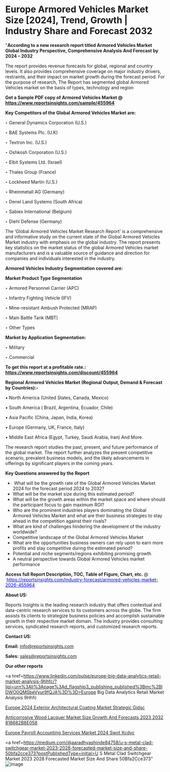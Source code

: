 # Europe Armored Vehicles Market Size [2024], Trend, Growth | Industry Share and Forecast 2032

"<strong>According to a new research report titled Armored Vehicles Market Global Industry Perspective, Comprehensive Analysis And Forecast by 2024 – 2032</strong>

The report provides revenue forecasts for global, regional and country levels. It also provides comprehensive coverage on major industry drivers, restraints, and their impact on market growth during the forecast period. For the purpose of research, The Report has segmented global Armored Vehicles market on the basis of types, technology and region

<strong>Get a Sample PDF copy of Armored Vehicles Market </strong><strong>@<a href=https://www.reportsinsights.com/sample/455964 style=color:#0000ff;> https://www.reportsinsights.com/sample/455964</a></strong></font>

<strong>Key Competitors of the Global Armored Vehicles Market are:</strong>

‣ General Dynamics Corporation (U.S.)

‣ BAE Systems Plc. (U.K)

‣ Textron Inc. (U.S.)

‣ Oshkosh Corporation (U.S.)

‣ Elbit Systems Ltd. (Israel)

‣ Thales Group (France)

‣ Lockheed Martin (U.S.)

‣ Rheinmetall AG (Germany)

‣ Denel Land Systems (South Africa)

‣ Sabiex International (Belgium)

‣ Diehl Defense (Germany)

The ‘Global Armored Vehicles Market Research Report’ is a comprehensive and informative study on the current state of the Global Armored Vehicles Market industry with emphasis on the global industry. The report presents key statistics on the market status of the global Armored Vehicles market manufacturers and is a valuable source of guidance and direction for companies and individuals interested in the industry.

<strong>Armored Vehicles Industry Segmentation covered are:</strong>

<strong>Market Product Type Segmentation</strong>

‣ Armored Personnel Carrier (APC)

‣ Infantry Fighting Vehicle (IFV)

‣ Mine-resistant Ambush Protected (MRAP)

‣ Main Battle Tank (MBT)

‣ Other Types

<strong>Market by Application Segmentation:</strong>

‣ Military

‣ Commercial

<strong>To get this report at a profitable rate.: <a href=https://www.reportsinsights.com/discount/455964 style=color:#0000ff;>https://www.reportsinsights.com/discount/455964</a></strong></font>

<strong>Regional Armored Vehicles Market (Regional Output, Demand &amp; Forecast by Countries):-</strong>

• North America (United States, Canada, Mexico)

• South America ( Brazil, Argentina, Ecuador, Chile)

• Asia Pacific (China, Japan, India, Korea)

• Europe (Germany, UK, France, Italy)

• Middle East Africa (Egypt, Turkey, Saudi Arabia, Iran) And More.

The research report studies the past, present, and future performance of the global market. The report further analyzes the present competitive scenario, prevalent business models, and the likely advancements in offerings by significant players in the coming years.

<strong>Key Questions answered by the Report</strong>
<ul>
  <li> What will be the growth rate of the Global Armored Vehicles Market 2024 for the forecast period 2024 to 2032?</li>
  <li>What will be the market size during this estimated period?</li>
  <li>What will be the growth areas within the market space and where should the participant focus to gain maximum ROI?</li>
  <li>Who are the prominent industries players dominating the Global Armored Vehicles Market and what are their business strategies to stay ahead in the competition against their rivals?</li>
  <li>What are kind of challenges hindering the development of the industry worldwide?</li>
  <li>Competitive landscape of the Global Armored Vehicles Market</li>
  <li>What are the opportunities business owners can rely upon to earn more profits and stay competitive during the estimated period?</li>
  <li>Potential and niche segments/regions exhibiting promising growth</li>
  <li>A neutral perspective towards Global Armored Vehicles market performance</li>
</ul>
<strong>Access full Report Description, TOC, Table of Figure, Chart, etc. </strong>@  <a href=https://reportsinsights.com/industry-forecast/armored-vehicles-market-2026-455964 style=color:#0000ff;>https://reportsinsights.com/industry-forecast/armored-vehicles-market-2026-455964</a></font>

<strong><strong>About US</strong>:</strong>

Reports Insights is the leading research industry that offers contextual and data-centric research services to its customers across the globe. The firm assists its clients to strategize business policies and accomplish sustainable growth in their respective market domain. The industry provides consulting services, syndicated research reports, and customized research reports.

<strong>Contact US:</strong>

<p class=""""><b>Email:</b> <a href=mailto:info@reportsinsights.com>info@reportsinsights.com</a></p>
<p class=""""><b>Sales:</b> <a href=mailto:sales@reportsinsights.com>sales@reportsinsights.com</a></p>

<strong>Our other reports</strong>

<a href=https://www.linkedin.com/pulse/europe-big-data-analytics-retail-market-analysis-9hhfc/?lipi=urn%3Ali%3Apage%3Ad_flagship3_publishing_published%3Bmc%2BlDWO0QMSbeVyur9fQJA%3D%3D>Europe Big Data Analytics Retail Market Analysis 9Hhfc</a>

<a href=https://www.linkedin.com/pulse/europe-2024-exterior-architectural-coating-market-strategic-gidsc/>Europe 2024 Exterior Architectural Coating Market Strategic Gidsc</a>

<a href=https://medium.com/@reportinsights.ja/anticorrosive-wood-lacquer-market-size-growth-and-forecasts-2023-2032-818682b8e058>Anticorrosive Wood Lacquer Market Size Growth And Forecasts 2023 2032 818682B8E058</a>

<a href=https://www.linkedin.com/pulse/europe-payroll-accounting-services-market-2024-swot-xcdyc/>Europe Payroll Accounting Services Market 2024 Swot Xcdyc</a>

<a href=https://medium.com/@aaradhyashinde84758/u-s-metal-clad-switchgear-market-2023-2028-forecasted-market-size-and-share-50bfa2cce373?postPublishedType=initial>U S Metal Clad Switchgear Market 2023 2028 Forecasted Market Size And Share 50Bfa2Cce373</a>"
![image](https://github.com/aakesh123242/RIMarket/assets/158431203/5909ada1-f34f-46d6-93aa-be1fad4f8624)
